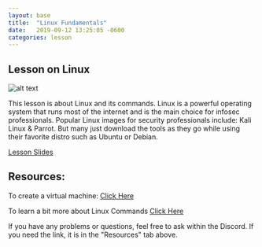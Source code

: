 ```yaml
---
layout: base
title:  "Linux Fundamentals"
date:   2019-09-12 13:25:05 -0600
categories: lesson
---
```


## Lesson on Linux

![alt text](https://upload.wikimedia.org/wikipedia/commons/thumb/a/af/Tux.png/220px-Tux.png "Tux the penguin")

This lesson is about Linux and its commands. Linux is a powerful operating system that runs most of the internet and is the main choice for infosec professionals. Popular Linux images for security professionals include: Kali Linux & Parrot. But many just download the tools as they go while using their favorite distro such as Ubuntu or Debian.

[Lesson Slides](https://docs.google.com/presentation/d/1axSNzIeUDSzoX-MVcFlmRcXXdM1xFZPLQLWVt-5CCq0/edit?usp=sharing)

## Resources:

To create a virtual machine:
[Click Here](https://itsfoss.com/install-linux-in-virtualbox/)

To learn a bit more about Linux Commands
[Click Here](https://www.howtogeek.com/412055/37-important-linux-commands-you-should-know/)

If you have any problems or questions, feel free to ask within the Discord. If you need the link, it is in the "Resources" tab above.